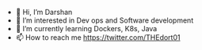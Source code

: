 - 👋 Hi, I’m Darshan
- 👀 I’m interested in Dev ops and Software development
- 🌱 I’m currently learning Dockers, K8s, Java
- 📫 How to reach me https://twitter.com/THEdort01

<!---
Darshan174/Darshan174 is a ✨ special ✨ repository because its `README.md` (this file) appears on your GitHub profile.
You can click the Preview link to take a look at your changes.
--->
